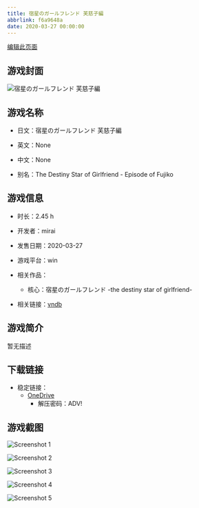 ```yaml
---
title: 宿星のガールフレンド 芙慈子編
abbrlink: f6a9648a
date: 2020-03-27 00:00:00
---
```

[编辑此页面](https://github.com/ACG-3/ADV3-source/blob/main/source/_posts/games/%E5%AE%BF%E6%98%9F%E3%81%AE%E3%82%AC%E3%83%BC%E3%83%AB%E3%83%95%E3%83%AC%E3%83%B3%E3%83%89%20%E8%8A%99%E6%85%88%E5%AD%90%E7%B7%A8.md)

## 游戏封面

![宿星のガールフレンド 芙慈子編](https://pan.timero.xyz/onedrive/img_lib_001/%E5%AE%BF%E6%98%9F%E3%81%AE%E3%82%AC%E3%83%BC%E3%83%AB%E3%83%95%E3%83%AC%E3%83%B3%E3%83%89%20%E8%8A%99%E6%85%88%E5%AD%90%E7%B7%A8_cover.avif)


## 游戏名称

- 日文：宿星のガールフレンド 芙慈子編
- 英文：None
- 中文：None

- 别名：The Destiny Star of Girlfriend - Episode of Fujiko


## 游戏信息

- 时长：2.45 h
- 开发者：mirai
- 发售日期：2020-03-27
- 游戏平台：win
- 相关作品：
   - 核心：宿星のガールフレンド -the destiny star of girlfriend-

- 相关链接：[vndb](https://vndb.org/v28289)


## 游戏简介

暂无描述


## 下载链接

- 稳定链接：
    - [OneDrive](https://pan.timero.xyz/onedrive/adv_lib_001/%E5%AE%BF%E6%98%9F%E3%81%AE%E3%82%AC%E3%83%BC%E3%83%AB%E3%83%95%E3%83%AC%E3%83%B3%E3%83%89%20%E8%8A%99%E6%85%88%E5%AD%90%E7%B7%A8)
        - 解压密码：ADV!



## 游戏截图


![Screenshot 1](https://pan.timero.xyz/onedrive/img_lib_001/%E5%AE%BF%E6%98%9F%E3%81%AE%E3%82%AC%E3%83%BC%E3%83%AB%E3%83%95%E3%83%AC%E3%83%B3%E3%83%89%20%E8%8A%99%E6%85%88%E5%AD%90%E7%B7%A8_Screenshot_1.avif)

![Screenshot 2](https://pan.timero.xyz/onedrive/img_lib_001/%E5%AE%BF%E6%98%9F%E3%81%AE%E3%82%AC%E3%83%BC%E3%83%AB%E3%83%95%E3%83%AC%E3%83%B3%E3%83%89%20%E8%8A%99%E6%85%88%E5%AD%90%E7%B7%A8_Screenshot_2.avif)

![Screenshot 3](https://pan.timero.xyz/onedrive/img_lib_001/%E5%AE%BF%E6%98%9F%E3%81%AE%E3%82%AC%E3%83%BC%E3%83%AB%E3%83%95%E3%83%AC%E3%83%B3%E3%83%89%20%E8%8A%99%E6%85%88%E5%AD%90%E7%B7%A8_Screenshot_3.avif)

![Screenshot 4](https://pan.timero.xyz/onedrive/img_lib_001/%E5%AE%BF%E6%98%9F%E3%81%AE%E3%82%AC%E3%83%BC%E3%83%AB%E3%83%95%E3%83%AC%E3%83%B3%E3%83%89%20%E8%8A%99%E6%85%88%E5%AD%90%E7%B7%A8_Screenshot_4.avif)

![Screenshot 5](https://pan.timero.xyz/onedrive/img_lib_001/%E5%AE%BF%E6%98%9F%E3%81%AE%E3%82%AC%E3%83%BC%E3%83%AB%E3%83%95%E3%83%AC%E3%83%B3%E3%83%89%20%E8%8A%99%E6%85%88%E5%AD%90%E7%B7%A8_Screenshot_5.avif)

